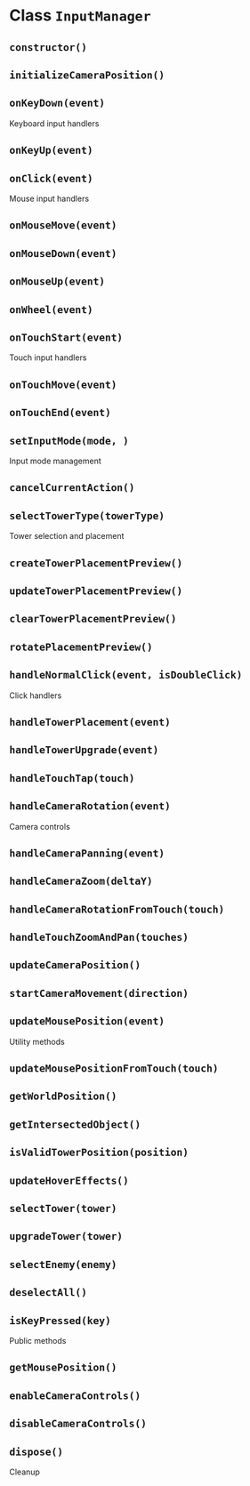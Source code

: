 # Class `InputManager`

## `constructor()`

## `initializeCameraPosition()`

## `onKeyDown(event)`

Keyboard input handlers

## `onKeyUp(event)`

## `onClick(event)`

Mouse input handlers

## `onMouseMove(event)`

## `onMouseDown(event)`

## `onMouseUp(event)`

## `onWheel(event)`

## `onTouchStart(event)`

Touch input handlers

## `onTouchMove(event)`

## `onTouchEnd(event)`

## `setInputMode(mode, )`

Input mode management

## `cancelCurrentAction()`

## `selectTowerType(towerType)`

Tower selection and placement

## `createTowerPlacementPreview()`

## `updateTowerPlacementPreview()`

## `clearTowerPlacementPreview()`

## `rotatePlacementPreview()`

## `handleNormalClick(event, isDoubleClick)`

Click handlers

## `handleTowerPlacement(event)`

## `handleTowerUpgrade(event)`

## `handleTouchTap(touch)`

## `handleCameraRotation(event)`

Camera controls

## `handleCameraPanning(event)`

## `handleCameraZoom(deltaY)`

## `handleCameraRotationFromTouch(touch)`

## `handleTouchZoomAndPan(touches)`

## `updateCameraPosition()`

## `startCameraMovement(direction)`

## `updateMousePosition(event)`

Utility methods

## `updateMousePositionFromTouch(touch)`

## `getWorldPosition()`

## `getIntersectedObject()`

## `isValidTowerPosition(position)`

## `updateHoverEffects()`

## `selectTower(tower)`

## `upgradeTower(tower)`

## `selectEnemy(enemy)`

## `deselectAll()`

## `isKeyPressed(key)`

Public methods

## `getMousePosition()`

## `enableCameraControls()`

## `disableCameraControls()`

## `dispose()`

Cleanup
